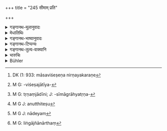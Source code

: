 +++
title = "245 सीमाम् प्रति"

+++

<details><summary>गङ्गानथ-मूलानुवादः</summary>

When a dispute regarding boundaries arises between two villages, the king shall settle the boundary during the month of Jyeṣṭha, when the landmarks are distinctly perceptible.—(245)
</details>

<details><summary>मेधातिथिः</summary>

**सीमां प्रति विवादे** सीमानिमित्ते । लक्षणेत्थंभूतेति प्रतेः कर्मप्रवचनीयत्वात् द्वितीयानिमित्तम् अपि लक्षणम् इति शक्यते वक्तुम् । **सीमा** मर्यादा ग्रामादीनां विभागः परिमाणम् इयत्ता परिच्छेदनम् इति यावत् । **ज्येष्ठे मासि नयेन्** निर्णयः कर्तव्यः । मासविशेषनिर्णये[^१३९] हेतुम् आह **संप्रकाशेषु सेतुषु** । सेतवः सीमालिङ्गानि वक्ष्यमाणानि लोष्ठपाषाणादिविशिष्टजातीयसीमा[^१४०] ग्राह्या, तृणगुञ्जादीनि[^१४१] प्राग् अस्मात् कालाद् उत्थितेषु[^१४२] तृणेषु लोष्ठपाषाणयोर् अन्यस्याश् च भूमेर् न विशेषो लक्ष्यते । पाषाणलक्षितायां यदा तत्र तृणानि न ज्ञायन्ते तदा सा सीमेति निश्चीयते । एवं वल्लीस्थानादिष्व् अपि । प्राग् वसन्ताद् वासन्तिके दाहे विशेषो न लक्ष्यते । हेत्वभिधानाच् च यस्मिन् देशे यदा व्यज्यन्ते ततो मासात् कालहरणं कर्तुं न देयम्[^१४३] । अन्यदा तु लिङ्गज्ञानार्थं[^१४४] कालापेक्षापि भवतीत्य् एतावत्फलं **ज्येष्ठ**ग्रहणे ॥ ८.२४५ ॥


[^१४४]:
     M G: liṅgājñānārthaṃ


[^१४३]:
     M G J: nādeyam


[^१४२]:
     M G J: anutthiteṣu


[^१४१]:
     M G: tṛṇaṃjādīni; J: -sīmāgrāhyatṛṇa-


[^१४०]:
     M G: -viśeṣajātīya-


[^१३९]:
     DK (1: 933: māsaviśeṣeṇa nirṇayakaraṇe
</details>

<details><summary>गङ्गानथ-भाष्यानुवादः</summary>

‘*Dispute regarding boundaries*,’—*i.e*., dispute on account of boundary: the particle ‘*prati*’ being a preposition, governs the accusative, according to Pāṇini 1.4.90: specially as the cause of a thing also can he spoken of as its characteristic feature.

‘*Boundary*’,—the limit of villages, their division, the exact determination of their extent.

‘*Shall settle it*’—decide it,—‘*during the month of Jyeṣṭha*.’

The text adds the reason why the boundary should be settled during this particular month:—‘*when the land-marks are distinctly perceptible*’— Boundary-marks are going to be described below; such as those consisting of clods of stone or things of that kind, and also thickets of grass and the like. Before the advent of the said month, while grass is growing on all sides, no difference could be perceived between grounds marked by a stone-piece and other grounds. When however, the boundary is marked by a piece of stone, if no grasses are visible, then the boundary is easily determined. Similarly In cases where demarcation has been done by creepers and thickets, the boundary should be settled before the advent of spring; for when trees and creepers are burnt down by forest-fires during the spring, no distinction could be perceived.

In as much as the text has put forward a reason for settling the dispute during a certain month, it is to be concluded that in a case where the marks are easily perceptible, the king should not wait for any particular month, thereby affording time to the parties concerned. It is only for the purpose of finding the necessary marks that one need wait for any particular month. This is the sole purpose served by the mention of the month of *Jyeṣṭha*.—(245)
</details>

<details><summary>गङ्गानथ-टिप्पन्यः</summary>

This verse is quoted in *Vivādaratnākara* (p. 201), which adds the following notes:—‘*Nayet*’, ‘should find out’;—‘*setu*’ here stands for any mark of boundary,—where these are ‘*saprakāśa*,’ *i*. *e*., quite perceptible by reason of water having dried up;—the word ‘*Jyaiṣṭha*’ also should be taken as standing for any time which makes it possible for the boundary-marks to be perceived.

It is quoted in *Aparārka* (p. 758), which adds the following notes:—The term ‘*grāma*’ should be taken including cities, fields and houses in regard to which boundary-disputes arise, so that boundary-disputes fall into these four classes;—when the text mentions the month of ‘*Jyeṣṭha*’, it does not mean that it must be done during that month; all that it means to imply is *convenience*, that month being the most convenient for the purpose of determining boundaries;—‘*setu*’ stands for bunds and other boundary-marks;—in *Vivādacintāmaṇi* (p. 92);—and in
*Vīramitrodaya* (Vyavahāra, 142a), which says that the month of,
‘*Jyeṣṭha*’ is mentioned only by way of illustration; all that is meant is that it shall be done at a time when the boundary-marks may be perceptible,—and that ‘*grāma*’ stands for *city* also.
</details>

<details><summary>गङ्गानथ-तुल्य-वाक्यानि</summary>

**(verses 8.245-251)  
**

*Yājñavalkya* (2.151).—‘They should determine the boundary as indicated
by a mound, coal, chaff or trees; as also by dikes, ant-hills, pits, bones, stone-piles and such other things.’

*Nārada* (11.4-5).—‘They shall determine the boundary in accordance with
old landmarks, chaff of grain, coal, potsherds, wells, sanctuaries, trees,—objects of general notoriety, such as ant-hills, artificial mounds, slopes, hills and the like, fields, gardens, roads and old dikes.’

*Bṛhaspati* (19.2-6).—‘The determination of boundaries should be settled
at the time of foundation, and it should be marked by visible and invisible signs, so as to dispel all doubt. Wells, tanks, pools, large trees, gardens, temples, mounds, channels, the course of a river, sands, shrubs, or piles of stones;—by such visible signs as these a boundary line should always be marked; also by other marks deposited underground, which the earth is not likely to destroy;—such as dry cowdung, bones, chaff, charcoal, stones, potsherds, sand, bricks, cow’s tails, cotton-seeds and ashes; after having placed these substances in vessels one should deposit them there underground at the extremities of the boundary.’
</details>

<details><summary>भारुचिः</summary>

उपन्यासश् चित्तप्रणिधानार्थः । **ज्येष्ठमासे** सेतवः, सीमाव्यवच्छेदहेतवः, सुविज्ञाता भवन्ति ॥ ८.२४४ ॥
</details>

<details><summary>Bühler</summary>

245	If a dispute has arisen between two villages concerning a boundary, the king shall settle the limits in the month of Gyaishtha, when the landmarks are most distinctly visible.
</details>
